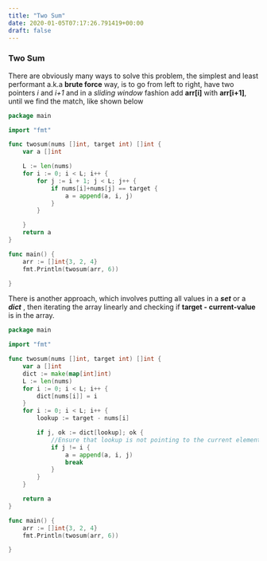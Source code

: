 ```yaml
---
title: "Two Sum"
date: 2020-01-05T07:17:26.791419+00:00
draft: false
---
```


### Two Sum

There are obviously many ways to solve this problem, the simplest and least performant a.k.a **brute force** way, is to go from left to right, have two pointers *i* and *i+1* and in a *sliding window* fashion add **arr[i]** with **arr[i+1]**, until we find the match, like shown below

```go
package main

import "fmt"

func twosum(nums []int, target int) []int {
	var a []int

	L := len(nums)
	for i := 0; i < L; i++ {
		for j := i + 1; j < L; j++ {
			if nums[i]+nums[j] == target {
				a = append(a, i, j)
			}
		}

	}
	return a
}

func main() {
	arr := []int{3, 2, 4}
	fmt.Println(twosum(arr, 6))

}

```

There is another approach, which involves putting all values in a ***set*** or a ***dict***  , then iterating the array linearly and checking if **target - current-value** is in the array.

```go
package main

import "fmt"

func twosum(nums []int, target int) []int {
	var a []int
	dict := make(map[int]int)
	L := len(nums)
	for i := 0; i < L; i++ {
		dict[nums[i]] = i
	}
	for i := 0; i < L; i++ {
		lookup := target - nums[i]

		if j, ok := dict[lookup]; ok {
			//Ensure that lookup is not pointing to the current element nums[i]
			if j != i {
				a = append(a, i, j)
				break
			}
		}
	}

	return a
}

func main() {
	arr := []int{3, 2, 4}
	fmt.Println(twosum(arr, 6))

}

```


